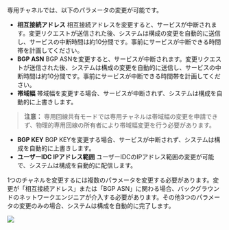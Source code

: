 専用チャネルでは、以下のパラメータの変更が可能です。
- **相互接続アドレス**
相互接続アドレスを変更すると、サービスが中断されます。変更リクエストが送信された後、システムは構成の変更を自動的に送信し、サービスの中断時間は約10分間です。事前にサービスが中断できる時間帯を計画してください。
- **BGP ASN**
BGP ASNを変更すると、サービスが中断されます。変更リクエストが送信された後、システムは構成の変更を自動的に送信し、サービスの中断時間は約10分間です。事前にサービスが中断できる時間帯を計画してください。
- **帯域幅**
帯域幅を変更する場合、サービスが中断されず、システムは構成を自動的に上書きします。
>**注意：**
>専用回線共有モードでは専用チャネルは帯域幅の変更を申請できず、物理的専用回線の所有者により帯域幅変更を行う必要があります。
- **BGP KEY**
BGP KEYを変更する場合、サービスが中断されず、システムは構成を自動的に上書きします。
- **ユーザーIDC IPアドレス範囲**
ユーザーIDCのIPアドレス範囲の変更が可能で、システムは構成を自動的に配信します。

1つのチャネルを変更するには複数のパラメータを変更する必要があります。変更が「相互接続アドレス」または「BGP ASN」に関わる場合、バックグラウンドのネットワークエンジニアが介入する必要があります。その他3つのパラメータの変更のみの場合、システムは構成を自動的に完了します。

![](https://main.qcloudimg.com/raw/ca7cc2d9e3a9c67b1e832d9873ecea12.png)

